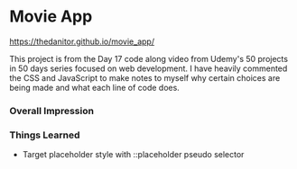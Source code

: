 # Movie App

https://thedanitor.github.io/movie_app/

This project is from the Day 17 code along video from Udemy's 50 projects in 50 days series focused on web development. I have heavily commented the CSS and JavaScript to make notes to myself why certain choices are being made and what each line of code does.

<!-- Photo by <a href="https://unsplash.com/@jakobowens1?utm_source=unsplash&utm_medium=referral&utm_content=creditCopyText">Jakob Owens</a> on <a href="/s/photos/movie?utm_source=unsplash&utm_medium=referral&utm_content=creditCopyText">Unsplash</a> -->

### Overall Impression



### Things Learned

* Target placeholder style with ::placeholder pseudo selector